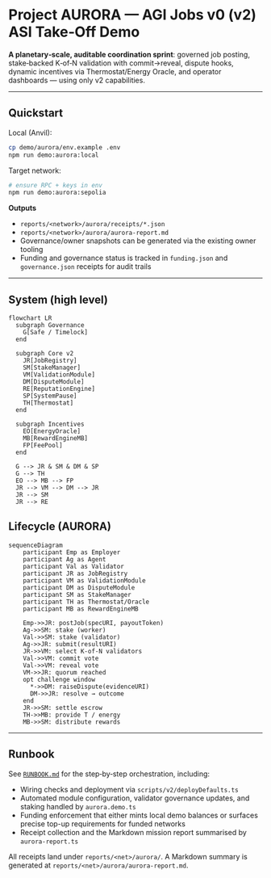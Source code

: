 # Project AURORA — AGI Jobs v0 (v2) ASI Take‑Off Demo

**A planetary‑scale, auditable coordination sprint**: governed job posting, stake‑backed K‑of‑N validation with commit→reveal, dispute hooks, dynamic incentives via Thermostat/Energy Oracle, and operator dashboards — using only v2 capabilities.

---

## Quickstart

Local (Anvil):

```bash
cp demo/aurora/env.example .env
npm run demo:aurora:local
```

Target network:

```bash
# ensure RPC + keys in env
npm run demo:aurora:sepolia
```

**Outputs**

* `reports/<network>/aurora/receipts/*.json`
* `reports/<network>/aurora/aurora-report.md`
* Governance/owner snapshots can be generated via the existing owner tooling
* Funding and governance status is tracked in `funding.json` and `governance.json` receipts for audit trails

---

## System (high level)

```mermaid
flowchart LR
  subgraph Governance
    G[Safe / Timelock]
  end

  subgraph Core v2
    JR[JobRegistry]
    SM[StakeManager]
    VM[ValidationModule]
    DM[DisputeModule]
    RE[ReputationEngine]
    SP[SystemPause]
    TH[Thermostat]
  end

  subgraph Incentives
    EO[EnergyOracle]
    MB[RewardEngineMB]
    FP[FeePool]
  end

  G --> JR & SM & DM & SP
  G --> TH
  EO --> MB --> FP
  JR --> VM --> DM --> JR
  JR --> SM
  JR --> RE
```

## Lifecycle (AURORA)

```mermaid
sequenceDiagram
    participant Emp as Employer
    participant Ag as Agent
    participant Val as Validator
    participant JR as JobRegistry
    participant VM as ValidationModule
    participant DM as DisputeModule
    participant SM as StakeManager
    participant TH as Thermostat/Oracle
    participant MB as RewardEngineMB

    Emp->>JR: postJob(specURI, payoutToken)
    Ag->>SM: stake (worker)
    Val->>SM: stake (validator)
    Ag->>JR: submit(resultURI)
    JR->>VM: select K-of-N validators
    Val->>VM: commit vote
    Val->>VM: reveal vote
    VM->>JR: quorum reached
    opt challenge window
      *->>DM: raiseDispute(evidenceURI)
      DM->>JR: resolve → outcome
    end
    JR->>SM: settle escrow
    TH->>MB: provide T / energy
    MB->>SM: distribute rewards
```

---

## Runbook

See [`RUNBOOK.md`](./RUNBOOK.md) for the step‑by‑step orchestration, including:

* Wiring checks and deployment via `scripts/v2/deployDefaults.ts`
* Automated module configuration, validator governance updates, and staking handled by `aurora.demo.ts`
* Funding enforcement that either mints local demo balances or surfaces precise top-up requirements for funded networks
* Receipt collection and the Markdown mission report summarised by `aurora-report.ts`

All receipts land under `reports/<net>/aurora/`. A Markdown summary is generated at `reports/<net>/aurora/aurora-report.md`.
